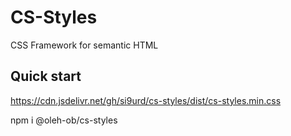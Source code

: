 # CS-Styles

CSS Framework for semantic HTML

## Quick start

https://cdn.jsdelivr.net/gh/si9urd/cs-styles/dist/cs-styles.min.css

npm i @oleh-ob/cs-styles
